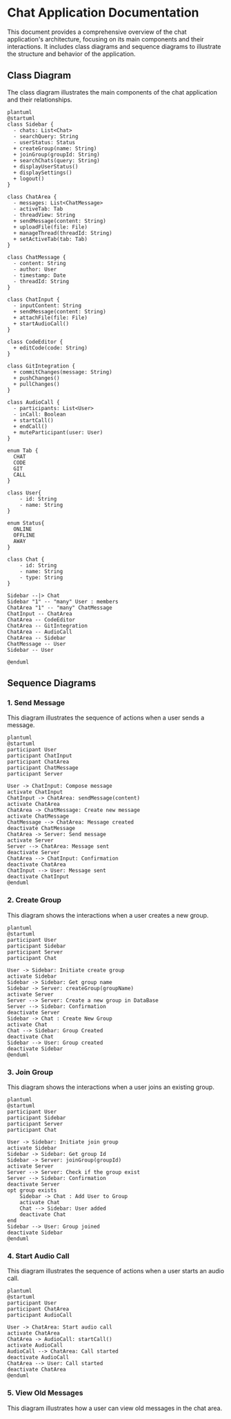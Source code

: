 # Chat Application Documentation

This document provides a comprehensive overview of the chat application's architecture, focusing on its main components and their interactions. It includes class diagrams and sequence diagrams to illustrate the structure and behavior of the application.

## Class Diagram

The class diagram illustrates the main components of the chat application and their relationships.
```
plantuml
@startuml
class Sidebar {
  - chats: List<Chat>
  - searchQuery: String
  - userStatus: Status
  + createGroup(name: String)
  + joinGroup(groupId: String)
  + searchChats(query: String)
  + displayUserStatus()
  + displaySettings()
  + logout()
}

class ChatArea {
  - messages: List<ChatMessage>
  - activeTab: Tab
  - threadView: String
  + sendMessage(content: String)
  + uploadFile(file: File)
  + manageThread(threadId: String)
  + setActiveTab(tab: Tab)
}

class ChatMessage {
  - content: String
  - author: User
  - timestamp: Date
  - threadId: String
}

class ChatInput {
  - inputContent: String
  + sendMessage(content: String)
  + attachFile(file: File)
  + startAudioCall()
}

class CodeEditor {
  + editCode(code: String)
}

class GitIntegration {
  + commitChanges(message: String)
  + pushChanges()
  + pullChanges()
}

class AudioCall {
  - participants: List<User>
  - inCall: Boolean
  + startCall()
  + endCall()
  + muteParticipant(user: User)
}

enum Tab {
  CHAT
  CODE
  GIT
  CALL
}

class User{
    - id: String
    - name: String
}

enum Status{
  ONLINE
  OFFLINE
  AWAY
}

class Chat {
    - id: String
    - name: String
    - type: String
}

Sidebar --|> Chat
Sidebar "1" -- "many" User : members
ChatArea "1" -- "many" ChatMessage
ChatInput -- ChatArea
ChatArea -- CodeEditor
ChatArea -- GitIntegration
ChatArea -- AudioCall
ChatArea -- Sidebar
ChatMessage -- User
Sidebar -- User

@enduml
```
## Sequence Diagrams

### 1. Send Message

This diagram illustrates the sequence of actions when a user sends a message.
```
plantuml
@startuml
participant User
participant ChatInput
participant ChatArea
participant ChatMessage
participant Server

User -> ChatInput: Compose message
activate ChatInput
ChatInput -> ChatArea: sendMessage(content)
activate ChatArea
ChatArea -> ChatMessage: Create new message
activate ChatMessage
ChatMessage --> ChatArea: Message created
deactivate ChatMessage
ChatArea -> Server: Send message
activate Server
Server --> ChatArea: Message sent
deactivate Server
ChatArea --> ChatInput: Confirmation
deactivate ChatArea
ChatInput --> User: Message sent
deactivate ChatInput
@enduml
```
### 2. Create Group

This diagram shows the interactions when a user creates a new group.
```
plantuml
@startuml
participant User
participant Sidebar
participant Server
participant Chat

User -> Sidebar: Initiate create group
activate Sidebar
Sidebar -> Sidebar: Get group name
Sidebar -> Server: createGroup(groupName)
activate Server
Server --> Server: Create a new group in DataBase
Server --> Sidebar: Confirmation
deactivate Server
Sidebar -> Chat : Create New Group
activate Chat
Chat --> Sidebar: Group Created
deactivate Chat
Sidebar --> User: Group created
deactivate Sidebar
@enduml
```
### 3. Join Group

This diagram shows the interactions when a user joins an existing group.
```
plantuml
@startuml
participant User
participant Sidebar
participant Server
participant Chat

User -> Sidebar: Initiate join group
activate Sidebar
Sidebar -> Sidebar: Get group Id
Sidebar -> Server: joinGroup(groupId)
activate Server
Server --> Server: Check if the group exist
Server --> Sidebar: Confirmation
deactivate Server
opt group exists
    Sidebar -> Chat : Add User to Group
    activate Chat
    Chat --> Sidebar: User added
    deactivate Chat
end
Sidebar --> User: Group joined
deactivate Sidebar
@enduml
```
### 4. Start Audio Call

This diagram illustrates the sequence of actions when a user starts an audio call.
```
plantuml
@startuml
participant User
participant ChatArea
participant AudioCall

User -> ChatArea: Start audio call
activate ChatArea
ChatArea -> AudioCall: startCall()
activate AudioCall
AudioCall --> ChatArea: Call started
deactivate AudioCall
ChatArea --> User: Call started
deactivate ChatArea
@enduml
```
### 5. View Old Messages

This diagram illustrates how a user can view old messages in the chat area.